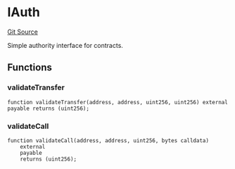 # IAuth
[Git Source](https://github.com/Moloch-Mystics/dagon/blob/e32487a32d1e73c4ebea862231430b94d1c03822/src/Dagon.sol)

Simple authority interface for contracts.


## Functions
### validateTransfer


```solidity
function validateTransfer(address, address, uint256, uint256) external payable returns (uint256);
```

### validateCall


```solidity
function validateCall(address, address, uint256, bytes calldata)
    external
    payable
    returns (uint256);
```

